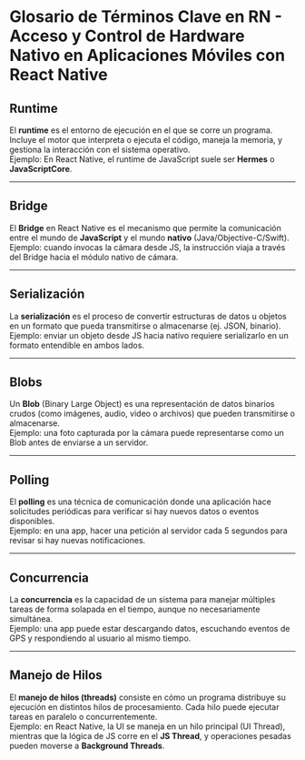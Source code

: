 # Glosario de Términos Clave en RN - Acceso y Control de Hardware Nativo en Aplicaciones Móviles con React Native

## Runtime
El **runtime** es el entorno de ejecución en el que se corre un programa. Incluye el motor que interpreta o ejecuta el código, maneja la memoria, y gestiona la interacción con el sistema operativo.  
Ejemplo: En React Native, el runtime de JavaScript suele ser **Hermes** o **JavaScriptCore**.

---

## Bridge
El **Bridge** en React Native es el mecanismo que permite la comunicación entre el mundo de **JavaScript** y el mundo **nativo** (Java/Objective-C/Swift).  
Ejemplo: cuando invocas la cámara desde JS, la instrucción viaja a través del Bridge hacia el módulo nativo de cámara.

---

## Serialización
La **serialización** es el proceso de convertir estructuras de datos u objetos en un formato que pueda transmitirse o almacenarse (ej. JSON, binario).  
Ejemplo: enviar un objeto desde JS hacia nativo requiere serializarlo en un formato entendible en ambos lados.

---

## Blobs
Un **Blob** (Binary Large Object) es una representación de datos binarios crudos (como imágenes, audio, video o archivos) que pueden transmitirse o almacenarse.  
Ejemplo: una foto capturada por la cámara puede representarse como un Blob antes de enviarse a un servidor.

---

## Polling
El **polling** es una técnica de comunicación donde una aplicación hace solicitudes periódicas para verificar si hay nuevos datos o eventos disponibles.  
Ejemplo: en una app, hacer una petición al servidor cada 5 segundos para revisar si hay nuevas notificaciones.

---

## Concurrencia
La **concurrencia** es la capacidad de un sistema para manejar múltiples tareas de forma solapada en el tiempo, aunque no necesariamente simultánea.  
Ejemplo: una app puede estar descargando datos, escuchando eventos de GPS y respondiendo al usuario al mismo tiempo.

---

## Manejo de Hilos
El **manejo de hilos (threads)** consiste en cómo un programa distribuye su ejecución en distintos hilos de procesamiento. Cada hilo puede ejecutar tareas en paralelo o concurrentemente.  
Ejemplo: en React Native, la UI se maneja en un hilo principal (UI Thread), mientras que la lógica de JS corre en el **JS Thread**, y operaciones pesadas pueden moverse a **Background Threads**.
